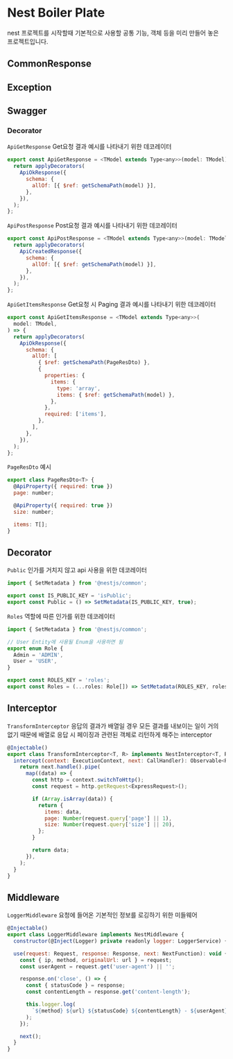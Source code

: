 # Nest Boiler Plate

nest 프로젝트를 시작할때 기본적으로 사용할 공통 기능, 객체 등을 미리 만들어 놓은 프로젝트입니다.

## CommonResponse

## Exception

## Swagger

### Decorator
`ApiGetResponse` Get요청 결과 예시를 나타내기 위한 데코레이터
```javascript
export const ApiGetResponse = <TModel extends Type<any>>(model: TModel) => {
  return applyDecorators(
    ApiOkResponse({
      schema: {
        allOf: [{ $ref: getSchemaPath(model) }],
      },
    }),
  );
};
```
`ApiPostResponse` Post요청 결과 예시를 나타내기 위한 데코레이터
```javascript
export const ApiPostResponse = <TModel extends Type<any>>(model: TModel) => {
  return applyDecorators(
    ApiCreatedResponse({
      schema: {
        allOf: [{ $ref: getSchemaPath(model) }],
      },
    }),
  );
};
```
`ApiGetItemsResponse` Get요청 시 Paging 결과 예시를 나타내기 위한 데코레이터
```javascript
export const ApiGetItemsResponse = <TModel extends Type<any>>(
  model: TModel,
) => {
  return applyDecorators(
    ApiOkResponse({
      schema: {
        allOf: [
          { $ref: getSchemaPath(PageResDto) },
          {
            properties: {
              items: {
                type: 'array',
                items: { $ref: getSchemaPath(model) },
              },
            },
            required: ['items'],
          },
        ],
      },
    }),
  );
};
```
`PageResDto` 예시
```javascript
export class PageResDto<T> {
  @ApiProperty({ required: true })
  page: number;

  @ApiProperty({ required: true })
  size: number;

  items: T[];
}
```

## Decorator

`Public`
인가를 거치지 않고 api 사용을 위한 데코레이터
```javascript
import { SetMetadata } from '@nestjs/common';

export const IS_PUBLIC_KEY = 'isPublic';
export const Public = () => SetMetadata(IS_PUBLIC_KEY, true);
```

`Roles`
역할에 따른 인가를 위한 데코레이터
```javascript
import { SetMetadata } from '@nestjs/common';

// User Entity에 사용될 Enum을 사용하면 됨
export enum Role {
  Admin = 'ADMIN',
  User = 'USER',
}

export const ROLES_KEY = 'roles';
export const Roles = (...roles: Role[]) => SetMetadata(ROLES_KEY, roles);

```

## Interceptor

`TransformInterceptor`
응답의 결과가 배열일 경우 모든 결과를 내보이는 일이 거의 없기 때문에
배열로 응답 시 페이징과 관련된 객체로 리턴하게 해주는 interceptor
```javascript
@Injectable()
export class TransformInterceptor<T, R> implements NestInterceptor<T, R> {
  intercept(context: ExecutionContext, next: CallHandler): Observable<R> {
    return next.handle().pipe(
      map((data) => {
        const http = context.switchToHttp();
        const request = http.getRequest<ExpressRequest>();

        if (Array.isArray(data)) {
          return {
            items: data,
            page: Number(request.query['page'] || 1),
            size: Number(request.query['size'] || 20),
          };
        }

        return data;
      }),
    );
  }
}
```

## Middleware

`LoggerMiddleware`
요청에 들어온 기본적인 정보를 로깅하기 위한 미들웨어
```javascript
@Injectable()
export class LoggerMiddleware implements NestMiddleware {
  constructor(@Inject(Logger) private readonly logger: LoggerService) {}

  use(request: Request, response: Response, next: NextFunction): void {
    const { ip, method, originalUrl: url } = request;
    const userAgent = request.get('user-agent') || '';

    response.on('close', () => {
      const { statusCode } = response;
      const contentLength = response.get('content-length');

      this.logger.log(
        `${method} ${url} ${statusCode} ${contentLength} - ${userAgent} ${ip}`,
      );
    });

    next();
  }
}
```

